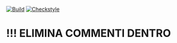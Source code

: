 [![Build](https://github.com/Dmitry358/Assignment_2/actions/workflows/build.yml/badge.svg)](https://github.com/Dmitry358/Assignment_2/actions/workflows/build.yml)
[![Checkstyle](https://github.com/Dmitry358/Assignment_2/actions/workflows/checkstyle_workflow.yml/badge.svg)](https://github.com/Dmitry358/Assignment_2/actions/workflows/checkstyle_workflow.yml)
<!--
![coverage](.github/badges/jacoco.svg)
[![Coverage](.github/badges/jacoco.svg)](https://github.com/Dmitry358/Assignment_2/actions/workflows/build.yml)
![branches_coverage](.github/badges/branches.svg)
[![codecov](https://codecov.io/gh/Dmitry358/Assignment_2/branch/master/graph/badge.svg?token=1YJ5VC6D5A)](https://codecov.io/gh/Dmitry358/Assignment_2)
-->
# !!! ELIMINA COMMENTI DENTRO